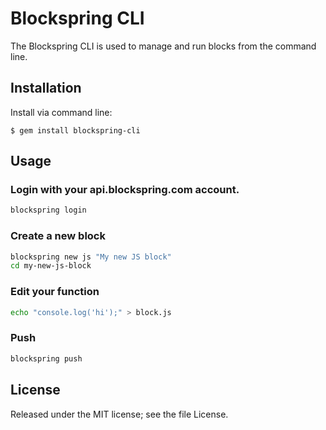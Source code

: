 # Blockspring CLI

The Blockspring CLI is used to manage and run blocks from the command line.

## Installation

Install via command line:

    $ gem install blockspring-cli

## Usage

### Login with your api.blockspring.com account.
```bash
blockspring login
```

### Create a new block
```bash
blockspring new js "My new JS block"
cd my-new-js-block
```

### Edit your function
```bash
echo "console.log('hi');" > block.js
```

### Push
```bash
blockspring push
```

## License

Released under the MIT license; see the file License.

